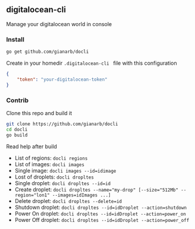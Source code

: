 ## digitalocean-cli
Manage your digitalocean world in console

### Install
```bash
go get github.com/gianarb/docli
```
Create in your homedir ``` .digitalocean-cli  ``` file with this configuration
```json
{
    "token": "your-digitalocean-token"
}
```

### Contrib
Clone this repo and build it
```bash
git clone https://github.com/gianarb/docli
cd docli
go build
```

Read help after build
* List of regions: ```docli regions```
* List of images: ```docli images```
* Single image: ```docli images --id=idimage```
* Lost of droplets: ```docli dropltes```
* Single droplet: ```docli dropltes --id=id```
* Create droplet: ```docli dropltes --name="my-drop" [--size="512Mb" --region="lon1" --images=idImages ...]```
* Delete droplet: ```docli dropltes --delete=id```
* Shutdown droplet: ```docli dropltes --id=idDroplet --action=shutdown```
* Power On droplet: ```docli dropltes --id=idDroplet --action=power_on```
* Power Off droplet: ```docli dropltes --id=idDroplet --action=power_off```

